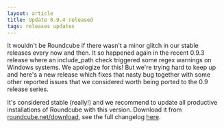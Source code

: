 ```yaml
---
layout: article
title: Update 0.9.4 released
tags: releases updates
---
```

It wouldn't be Roundcube if there wasn't a minor glitch in our stable releases 
every now and then. It so happened again in the recent 0.9.3 release where an 
include_path check triggered some regex warnings on Windows systems. 
We apologize for this! But we're trying hard to keep up and here's a new 
release which fixes that nasty bug together with some other reported issues 
that we considered worth being ported to the 0.9 release series.

It's considered stable (really!) and we recommend to update all productive 
installations of Roundcube with this version. Download it from 
[roundcube.net/download](https://roundcube.net/download), see the full changelog 
[here](http://trac.roundcube.net/wiki/Changelog).

